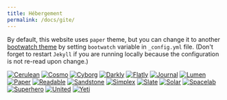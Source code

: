 ```yaml
---
title: Hébergement
permalink: /docs/gite/
---
```


By default, this website uses `paper` theme, but you can change it to another [bootwatch theme](https://bootswatch.com/) by setting
`bootwatch` variable in `_config.yml` file.
(Don't forget to restart `Jekyll` if you are running locally because the configuration is not re-read upon change.)




<div id="lightgallery">

<a href="#cerulean/"><img src="https://bootswatch.com/cerulean/thumbnail.png"  alt="Cerulean"></a>
<a href="#cosmo/"><img  src="https://bootswatch.com/cosmo/thumbnail.png" alt="Cosmo"></a>
<a href="#cyborg/"><img  src="https://bootswatch.com/cyborg/thumbnail.png" alt="Cyborg"></a>
<a href="#darkly/"><img  src="https://bootswatch.com/darkly/thumbnail.png" alt="Darkly"></a>
<a href="#flatly/"><img  src="https://bootswatch.com/flatly/thumbnail.png" alt="Flatly"></a>
<a href="#journal/"><img  src="https://bootswatch.com/journal/thumbnail.png" alt="Journal"></a>
<a href="#lumen/"><img src="https://bootswatch.com/lumen/thumbnail.png"  alt="Lumen"></a>
<a href="#paper/"><img  src="https://bootswatch.com/paper/thumbnail.png" alt="Paper"></a>
<a href="#readable/"><img  src="https://bootswatch.com/readable/thumbnail.png" alt="Readable"></a>
<a href="#sandstone/"><img src="https://bootswatch.com/sandstone/thumbnail.png"  alt="Sandstone"></a>
<a href="#simplex/"><img  src="https://bootswatch.com/simplex/thumbnail.png" alt="Simplex"></a>
<a href="#slate/"><img  src="https://bootswatch.com/slate/thumbnail.png" alt="Slate"></a>
<a href="#solar/"><img  src="https://bootswatch.com/solar/thumbnail.png" alt="Solar"></a>
<a href="#spacelab/"><img  src="https://bootswatch.com/spacelab/thumbnail.png" alt="Spacelab"></a>
<a href="#superhero/"><img  src="https://bootswatch.com/superhero/thumbnail.png" alt="Superhero"></a>
<a href="#united/"><img  src="https://bootswatch.com/united/thumbnail.png" alt="United"></a>
<a href="#yeti/"><img  src="https://bootswatch.com/yeti/thumbnail.png" alt="Yeti"></a>

</div>
